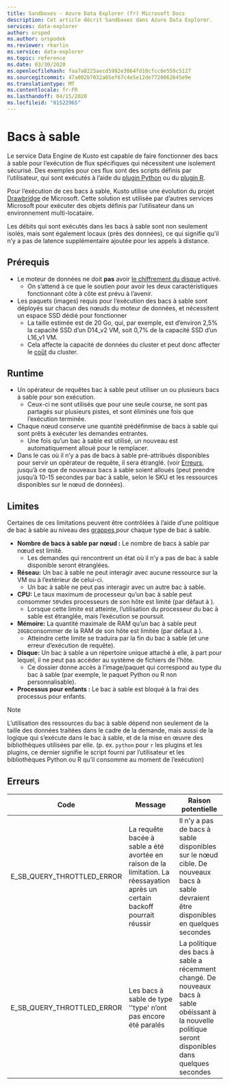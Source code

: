 ```yaml
---
title: Sandboxes - Azure Data Explorer (fr) Microsoft Docs
description: Cet article décrit Sandboxes dans Azure Data Explorer.
services: data-explorer
author: orspod
ms.author: orspodek
ms.reviewer: rkarlin
ms.service: data-explorer
ms.topic: reference
ms.date: 03/30/2020
ms.openlocfilehash: faa7a8225aecd5992e3064fd10cfcc0e559c5127
ms.sourcegitcommit: 47a002b7032a05ef67c4e5e12de7720062645e9e
ms.translationtype: MT
ms.contentlocale: fr-FR
ms.lasthandoff: 04/15/2020
ms.locfileid: "81522965"
---
```

# <a name="sandboxes"></a>Bacs à sable

Le service Data Engine de Kusto est capable de faire fonctionner des bacs à sable pour l’exécution de flux spécifiques qui nécessitent une isolement sécurisé.
Des exemples pour ces flux sont des scripts définis par l’utilisateur, qui sont exécutés à l’aide du [plugin Python](../query/pythonplugin.md) ou du [plugin R](../query/rplugin.md).

Pour l’exécution de ces bacs à sable, Kusto utilise une évolution du projet [Drawbridge](https://www.microsoft.com/research/project/drawbridge/) de Microsoft. Cette solution est utilisée par d’autres services Microsoft pour exécuter des objets définis par l’utilisateur dans un environnement multi-locataire.

Les débits qui sont exécutés dans les bacs à sable sont non seulement isolés, mais sont également locaux (près des données), ce qui signifie qu’il n’y a pas de latence supplémentaire ajoutée pour les appels à distance.

## <a name="prerequisites"></a>Prérequis

* Le moteur de données ne doit **pas** avoir [le chiffrement du disque](https://docs.microsoft.com/azure/data-explorer/security#data-encryption) activé.
  * On s’attend à ce que le soutien pour avoir les deux caractéristiques fonctionnant côte à côte est prévu à l’avenir.
* Les paquets (images) requis pour l’exécution des bacs à sable sont déployés sur chacun des nœuds du moteur de données, et nécessitent un espace SSD dédié pour fonctionner
  * La taille estimée est de 20 Go, qui, par exemple, est d’environ 2,5% la capacité SSD d’un D14_v2 VM, soit 0,7% de la capacité SSD d’un L16_v1 VM.
  * Cela affecte la capacité de données du cluster et peut donc affecter le [coût](https://azure.microsoft.com/pricing/details/data-explorer) du cluster.

## <a name="runtime"></a>Runtime

* Un opérateur de requêtes bac à sable peut utiliser un ou plusieurs bacs à sable pour son exécution.
  * Ceux-ci ne sont utilisés que pour une seule course, ne sont pas partagés sur plusieurs pistes, et sont éliminés une fois que l’exécution terminée.
* Chaque nœud conserve une quantité prédéfinmise de bacs à sable qui sont prêts à exécuter les demandes entrantes.
  * Une fois qu’un bac à sable est utilisé, un nouveau est automatiquement alloué pour le remplacer.
* Dans le cas où il n’y a pas de bacs à sable pré-attribués disponibles pour servir un opérateur de requête, il sera étranglé.
  (voir [Erreurs](#errors), jusqu’à ce que de nouveaux bacs à sable soient alloués (peut prendre jusqu’à 10-15 secondes par bac à sable, selon le SKU et les ressources disponibles sur le nœud de données).

## <a name="limitations"></a>Limites

Certaines de ces limitations peuvent être contrôlées à l’aide d’une politique de bac à sable au niveau des [grappes,](../management/sandboxpolicy.md)pour chaque type de bac à sable.

* **Nombre de bacs à sable par nœud :** Le nombre de bacs à sable par nœud est limité.
  * Les demandes qui rencontrent un état où il n’y a pas de bac à sable disponible seront étranglées.
* **Réseau:** Un bac à sable ne peut interagir avec aucune ressource sur la VM ou à l’extérieur de celui-ci.
  * Un bac à sable ne peut pas interagir avec un autre bac à sable.
* **CPU:** Le taux maximum de processeur qu’un bac à sable peut consommer `50%`des processeurs de son hôte est limité (par défaut à ).
  * Lorsque cette limite est atteinte, l’utilisation du processeur du bac à sable est étranglée, mais l’exécution se poursuit.
* **Mémoire:** La quantité maximale de RAM qu’un bac à sable peut `20GB`consommer de la RAM de son hôte est limitée (par défaut à ).
  * Atteindre cette limite se traduira par la fin du bac à sable (et une erreur d’exécution de requête).
* **Disque:** Un bac à sable a un répertoire unique attaché à elle, à part pour lequel, il ne peut pas accéder au système de fichiers de l’hôte.
  * Ce dossier donne accès à l’image/paquet qui correspond au type du bac à sable (par exemple, le paquet Python ou R non personnalisable).
* **Processus pour enfants :** Le bac à sable est bloqué à la frai des processus pour enfants.

> [!NOTE]
> L’utilisation des ressources du bac à sable dépend non seulement de la taille des données traitées dans le cadre de la demande, mais aussi de la logique qui s’exécute dans le bac à sable, et de la mise en œuvre des bibliothèques utilisées par elle.
> (p. ex. `python` pour `r` les plugins et les plugins, ce dernier signifie le script fourni par l’utilisateur et les bibliothèques Python ou R qu’il consomme au moment de l’exécution)

## <a name="errors"></a>Erreurs

|Code                      |Message                                                                                        |Raison potentielle                                                                                                    |
|--------------------------|-----------------------------------------------------------------------------------------------|--------------------------------------------------------------------------------------------------------------------|
|E_SB_QUERY_THROTTLED_ERROR|La requête bacée à sable a été avortée en raison de la limitation. La réessayation après un certain backoff pourrait réussir   |Il n’y a pas de bacs à sable disponibles sur le nœud cible. De nouveaux bacs à sable devraient être disponibles en quelques secondes         |
|E_SB_QUERY_THROTTLED_ERROR|Les bacs à sable de type ''type' n’ont pas encore été paralés                                       |La politique des bacs à sable a récemment changé. De nouveaux bacs à sable obéissant à la nouvelle politique seront disponibles dans quelques secondes|